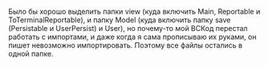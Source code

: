 Было бы хорошо выделить папки view (куда включить Main, Reportable и ToTerminalReportable),
и папку Model (куда включить папку save (Persistable и UserPersist) и User),
но почему-то мой ВСКод перестал работать с импортами, 
и даже когда я сама прописываю их руками, он пишет невозможно импортировать.
Поэтому все файлы остались в одной папке.
